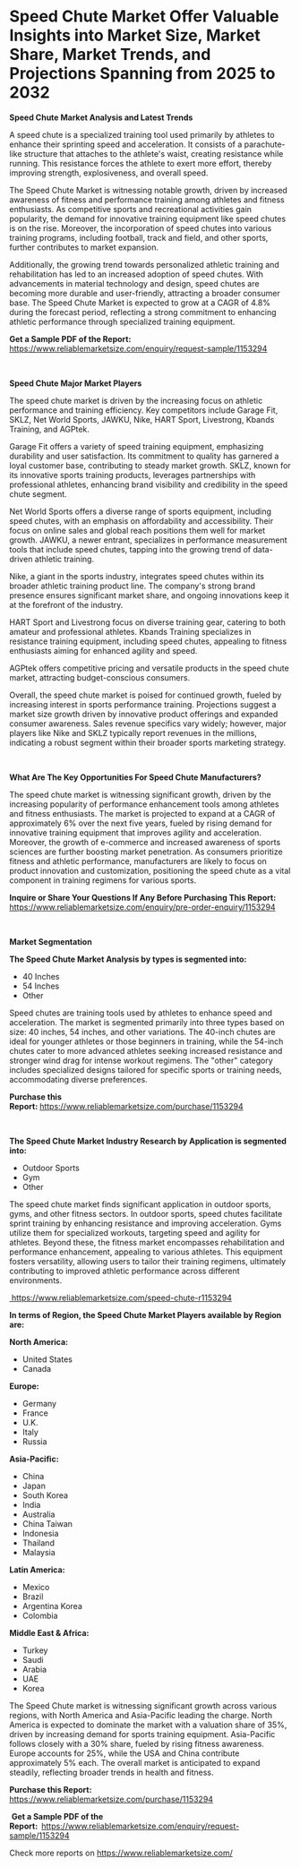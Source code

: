 <p><h1>Speed Chute Market Offer Valuable Insights into Market Size, Market Share, Market Trends, and Projections Spanning from 2025 to 2032</h1></p><p><strong>Speed Chute Market Analysis and Latest Trends</strong></p>
<p><p>A speed chute is a specialized training tool used primarily by athletes to enhance their sprinting speed and acceleration. It consists of a parachute-like structure that attaches to the athlete's waist, creating resistance while running. This resistance forces the athlete to exert more effort, thereby improving strength, explosiveness, and overall speed.</p><p>The Speed Chute Market is witnessing notable growth, driven by increased awareness of fitness and performance training among athletes and fitness enthusiasts. As competitive sports and recreational activities gain popularity, the demand for innovative training equipment like speed chutes is on the rise. Moreover, the incorporation of speed chutes into various training programs, including football, track and field, and other sports, further contributes to market expansion.</p><p>Additionally, the growing trend towards personalized athletic training and rehabilitation has led to an increased adoption of speed chutes. With advancements in material technology and design, speed chutes are becoming more durable and user-friendly, attracting a broader consumer base. The Speed Chute Market is expected to grow at a CAGR of 4.8% during the forecast period, reflecting a strong commitment to enhancing athletic performance through specialized training equipment.</p></p>
<p><strong>Get a Sample PDF of the Report:&nbsp;</strong> <a href="https://www.reliablemarketsize.com/enquiry/request-sample/1153294?utm_campaign=1995&utm_medium=2&utm_source=Github&utm_content=ia&utm_term=07022025&utm_id=speed-chute">https://www.reliablemarketsize.com/enquiry/request-sample/1153294</a></p>
<p>&nbsp;</p>
<p><strong>Speed Chute Major Market Players</strong></p>
<p><p>The speed chute market is driven by the increasing focus on athletic performance and training efficiency. Key competitors include Garage Fit, SKLZ, Net World Sports, JAWKU, Nike, HART Sport, Livestrong, Kbands Training, and AGPtek.</p><p>Garage Fit offers a variety of speed training equipment, emphasizing durability and user satisfaction. Its commitment to quality has garnered a loyal customer base, contributing to steady market growth. SKLZ, known for its innovative sports training products, leverages partnerships with professional athletes, enhancing brand visibility and credibility in the speed chute segment.</p><p>Net World Sports offers a diverse range of sports equipment, including speed chutes, with an emphasis on affordability and accessibility. Their focus on online sales and global reach positions them well for market growth. JAWKU, a newer entrant, specializes in performance measurement tools that include speed chutes, tapping into the growing trend of data-driven athletic training.</p><p>Nike, a giant in the sports industry, integrates speed chutes within its broader athletic training product line. The company's strong brand presence ensures significant market share, and ongoing innovations keep it at the forefront of the industry.</p><p>HART Sport and Livestrong focus on diverse training gear, catering to both amateur and professional athletes. Kbands Training specializes in resistance training equipment, including speed chutes, appealing to fitness enthusiasts aiming for enhanced agility and speed.</p><p>AGPtek offers competitive pricing and versatile products in the speed chute market, attracting budget-conscious consumers. </p><p>Overall, the speed chute market is poised for continued growth, fueled by increasing interest in sports performance training. Projections suggest a market size growth driven by innovative product offerings and expanded consumer awareness. Sales revenue specifics vary widely; however, major players like Nike and SKLZ typically report revenues in the millions, indicating a robust segment within their broader sports marketing strategy.</p></p>
<p>&nbsp;</p>
<p><strong>What Are The Key Opportunities For Speed Chute Manufacturers?</strong></p>
<p><p>The speed chute market is witnessing significant growth, driven by the increasing popularity of performance enhancement tools among athletes and fitness enthusiasts. The market is projected to expand at a CAGR of approximately 6% over the next five years, fueled by rising demand for innovative training equipment that improves agility and acceleration. Moreover, the growth of e-commerce and increased awareness of sports sciences are further boosting market penetration. As consumers prioritize fitness and athletic performance, manufacturers are likely to focus on product innovation and customization, positioning the speed chute as a vital component in training regimens for various sports.</p></p>
<p><strong>Inquire or Share Your Questions If Any Before Purchasing This Report:</strong> <a href="https://www.reliablemarketsize.com/enquiry/pre-order-enquiry/1153294?utm_campaign=1995&utm_medium=2&utm_source=Github&utm_content=ia&utm_term=07022025&utm_id=speed-chute">https://www.reliablemarketsize.com/enquiry/pre-order-enquiry/1153294</a></p>
<p>&nbsp;</p>
<p><strong>Market Segmentation</strong></p>
<p><strong>The Speed Chute Market Analysis by types is segmented into:</strong></p>
<p><ul><li>40 Inches</li><li>54 Inches</li><li>Other</li></ul></p>
<p><p>Speed chutes are training tools used by athletes to enhance speed and acceleration. The market is segmented primarily into three types based on size: 40 inches, 54 inches, and other variations. The 40-inch chutes are ideal for younger athletes or those beginners in training, while the 54-inch chutes cater to more advanced athletes seeking increased resistance and stronger wind drag for intense workout regimens. The "other" category includes specialized designs tailored for specific sports or training needs, accommodating diverse preferences.</p></p>
<p><strong>Purchase this Report:&nbsp;</strong><a href="https://www.reliablemarketsize.com/purchase/1153294?utm_campaign=1995&utm_medium=2&utm_source=Github&utm_content=ia&utm_term=07022025&utm_id=speed-chute">https://www.reliablemarketsize.com/purchase/1153294</a></p>
<p>&nbsp;</p>
<p><strong>The Speed Chute Market Industry Research by Application is segmented into:</strong></p>
<p><ul><li>Outdoor Sports</li><li>Gym</li><li>Other</li></ul></p>
<p><p>The speed chute market finds significant application in outdoor sports, gyms, and other fitness sectors. In outdoor sports, speed chutes facilitate sprint training by enhancing resistance and improving acceleration. Gyms utilize them for specialized workouts, targeting speed and agility for athletes. Beyond these, the fitness market encompasses rehabilitation and performance enhancement, appealing to various athletes. This equipment fosters versatility, allowing users to tailor their training regimens, ultimately contributing to improved athletic performance across different environments.</p></p>
<p><a href="https://www.reliablemarketsize.com/speed-chute-r1153294?utm_campaign=1995&utm_medium=2&utm_source=Github&utm_content=ia&utm_term=07022025&utm_id=speed-chute">&nbsp;https://www.reliablemarketsize.com/speed-chute-r1153294</a></p>
<p><strong>In terms of Region, the Speed Chute Market Players available by Region are:</strong></p>
<p>
    <p> <strong> North America: </strong>
        <ul>
            <li>United States</li>
            <li>Canada</li>
        </ul>
        </p> 
    <p> <strong> Europe: </strong>
        <ul>
            <li>Germany</li>
            <li>France</li>
            <li>U.K.</li>
            <li>Italy</li>
            <li>Russia</li>
        </ul>
        </p> 
    <p> <strong> Asia-Pacific: </strong>
        <ul>
            <li>China</li>
            <li>Japan</li>
            <li>South Korea</li>
            <li>India</li>
            <li>Australia</li>
            <li>China Taiwan</li>
            <li>Indonesia</li>
            <li>Thailand</li>
            <li>Malaysia</li>
        </ul>
        </p> 
    <p> <strong> Latin America: </strong>
        <ul>
            <li>Mexico</li>
            <li>Brazil</li>
            <li>Argentina Korea</li>
            <li>Colombia</li>
        </ul>
        </p> 
    <p> <strong> Middle East & Africa: </strong>
        <ul>
            <li>Turkey</li>
            <li>Saudi</li>
            <li>Arabia</li>
            <li>UAE</li>
            <li>Korea</li>
        </ul>
    </p>
    </p>
<p><p>The Speed Chute market is witnessing significant growth across various regions, with North America and Asia-Pacific leading the charge. North America is expected to dominate the market with a valuation share of 35%, driven by increasing demand for sports training equipment. Asia-Pacific follows closely with a 30% share, fueled by rising fitness awareness. Europe accounts for 25%, while the USA and China contribute approximately 5% each. The overall market is anticipated to expand steadily, reflecting broader trends in health and fitness.</p></p>
<p><strong>Purchase this Report: </strong><a href="https://www.reliablemarketsize.com/purchase/1153294?utm_campaign=1995&utm_medium=2&utm_source=Github&utm_content=ia&utm_term=07022025&utm_id=speed-chute">https://www.reliablemarketsize.com/purchase/1153294</a></p>
<p>&nbsp;<strong>Get a Sample PDF of the Report:&nbsp;&nbsp;</strong><a href="https://www.reliablemarketsize.com/enquiry/request-sample/1153294?utm_campaign=1995&utm_medium=2&utm_source=Github&utm_content=ia&utm_term=07022025&utm_id=speed-chute">https://www.reliablemarketsize.com/enquiry/request-sample/1153294</a></p>
<p><strong></strong></p>
<p>Check more reports on <a href="https://www.reliablemarketsize.com/?utm_campaign=1995&utm_medium=2&utm_source=Github&utm_content=ia&utm_term=07022025&utm_id=speed-chute">https://www.reliablemarketsize.com/</a></p>